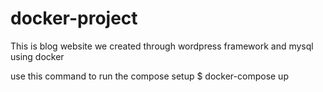 # docker-project
This is blog website we created through wordpress framework and mysql using docker

use this command to run the compose setup 
$ docker-compose up


